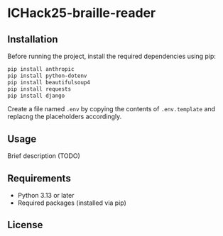 # ICHack25-braille-reader

## Installation

Before running the project, install the required dependencies using pip:

```sh
pip install anthropic 
pip install python-dotenv 
pip install beautifulsoup4
pip install requests
pip install django
```

Create a file named `.env` by copying the contents of `.env.template` and replacng the placeholders accordingly.

## Usage

Brief description (TODO)


## Requirements
- Python 3.13 or later
- Required packages (installed via pip)

## License
